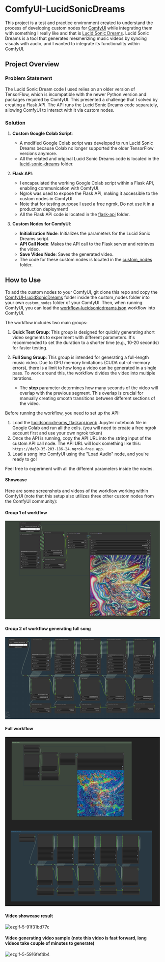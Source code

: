 # ComfyUI-LucidSonicDreams

This project is a test and practice environment created to understand the process of developing custom nodes for [ComfyUI](https://github.com/comfyanonymous/ComfyUI) while integrating them with something I really like and that is [Lucid Sonic Dreams](https://github.com/mikael-alafriz-deel/lucid-sonic-dreams). Lucid Sonic Dreams is a tool that generates mesmerizing music videos by syncing visuals with audio, and I wanted to integrate its functionality within ComfyUI. 

## Project Overview

### Problem Statement
The Lucid Sonic Dream code I used relies on an older version of TensorFlow, which is incompatible with the newer Python version and packages required by ComfyUI. This presented a challenge that I solved by creating a Flask API. The API runs the Lucid Sonic Dreams code separately, allowing ComfyUI to interact with it via custom nodes.

### Solution
1. **Custom Google Colab Script**: 
    - A modified Google Colab script was developed to run Lucid Sonic Dreams because Colab no longer supported the older TensorFlow versions anymore. 
    - All the related and original Lucid Sonic Dreams code is located in the [lucid-sonic-dreams](https://github.com/SomersInias/ComfyUI-LucidSonicDreams/tree/main/lucid-sonic-dreams) folder.
   
2. **Flask API**: 
    - I encapsulated the working Google Colab script within a Flask API, enabling communication with ComfyUI.
    - Ngrok was used to expose the Flask API, making it accessible to the custom nodes in ComfyUI.
    - Note that for testing purpose I used a free ngrok, Do not use it in a production deployment! 
    - All the Flask API code is located in the [flask-api](https://github.com/SomersInias/ComfyUI-LucidSonicDreams/tree/main/flask-api) folder.

3. **Custom Nodes for ComfyUI**: 
    - **Initialization Node**: Initializes the parameters for the Lucid Sonic Dreams script.
    - **API Call Node**: Makes the API call to the Flask server and retrieves the video.
    - **Save Video Node**: Saves the generated video.
    - The code for these custom nodes is located in the [custom_nodes](https://github.com/SomersInias/ComfyUI-LucidSonicDreams/tree/main/custom_nodes) folder.

## How to Use

To add the custom nodes to your ComfyUI, git clone this repo and copy the [ComfyUI-LucidSonicDreams](https://github.com/SomersInias/ComfyUI-LucidSonicDreams/tree/main/custom_nodes) folder inside the custom_nodes folder into your own `custom_nodes` folder of your ComfyUI. Then, when running ComfyUI, you can load the [workflow-lucidsonicdreams.json](https://github.com/SomersInias/ComfyUI-LucidSonicDreams/blob/main/custom_nodes/workflow-lucidsonicdreams.json) workflow into ComfyUI.

The workflow includes two main groups:

1. **Quick Test Group**: This group is designed for quickly generating short video segments to experiment with different parameters. It's recommended to set the duration to a shorter time (e.g., 10-20 seconds) for faster testing.

2. **Full Song Group**: This group is intended for generating a full-length music video. Due to GPU memory limitations (CUDA out-of-memory errors), there is a limit to how long a video can be generated in a single pass. To work around this, the workflow divides the video into multiple iterations. 

   - The **step** parameter determines how many seconds of the video will overlap with the previous segment. This overlap is crucial for manually creating smooth transitions between different sections of the video.


Before running the workflow, you need to set up the API:

1. Load the [lucidsonicdreams_flaskapi.ipynb](https://github.com/SomersInias/ComfyUI-LucidSonicDreams/blob/main/flask-api/lucidsonicdreams_flaskapi.ipynb) Jupyter notebook file in Google Colab and run all the cells. (you will need to create a free ngrok account first and use your own ngrok token)
2. Once the API is running, copy the API URL into the string input of the custom API call node. The API URL will look something like this: `https://da59-35-203-186-24.ngrok-free.app`.
3. Load a song into ComfyUI using the "Load Audio" node, and you're ready to go!

Feel free to experiment with all the different parameters inside the nodes.


#### Showcase
Here are some screenshots and videos of the workflow working within ComfyUI (note that this setup also utilizes three other custom nodes from the ComfyUI community):

#### Group 1 of workflow
![Screenshot of group1 of the workflow](samples/workflowgroup1screenshot.png)

#### Group 2 of workflow generating full song
![Screenshot of group2 of the workflow](samples/workflowgroup2screenshot.png)

#### Full workflow 
![Screenshot of group2 of the workflow](samples/fullworkflowscreenshot.png)

#### Video showcase result
![ezgif-5-91f31bd77c](https://github.com/user-attachments/assets/42e05213-dfac-4ef3-9ae4-49e8a8bbef0a)


#### Video generating video sample (note this video is fast forward, long videos take couple of minutes to generate)
![ezgif-5-5916fef4b4](https://github.com/user-attachments/assets/659955b5-79a2-4293-9578-e2fd3d3f7568)


